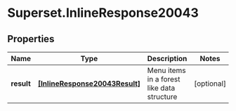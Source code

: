 # Superset.InlineResponse20043

## Properties
Name | Type | Description | Notes
------------ | ------------- | ------------- | -------------
**result** | [**[InlineResponse20043Result]**](InlineResponse20043Result.md) | Menu items in a forest like data structure | [optional] 
